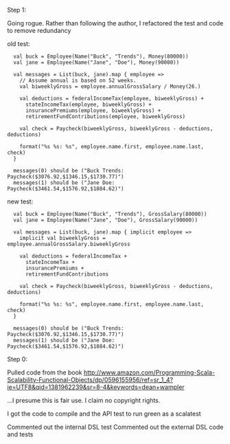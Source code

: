 Step 1:

Going rogue.  Rather than following the author, I refactored the test and code to remove redundancy

old test:

      val buck = Employee(Name("Buck", "Trends"), Money(80000))
      val jane = Employee(Name("Jane", "Doe"), Money(90000))
      
      val messages = List(buck, jane).map { employee =>
        // Assume annual is based on 52 weeks.
        val biweeklyGross = employee.annualGrossSalary / Money(26.)

        val deductions = federalIncomeTax(employee, biweeklyGross) +
          stateIncomeTax(employee, biweeklyGross) +
          insurancePremiums(employee, biweeklyGross) +
          retirementFundContributions(employee, biweeklyGross)

        val check = Paycheck(biweeklyGross, biweeklyGross - deductions, deductions)

        format("%s %s: %s", employee.name.first, employee.name.last, check)
      }
      
      messages(0) should be ("Buck Trends: Paycheck($3076.92,$1346.15,$1730.77)")
      messages(1) should be ("Jane Doe: Paycheck($3461.54,$1576.92,$1884.62)")


new test:

      val buck = Employee(Name("Buck", "Trends"), GrossSalary(80000))
      val jane = Employee(Name("Jane", "Doe"), GrossSalary(90000))
      
      val messages = List(buck, jane).map { implicit employee =>
        implicit val biweeklyGross = employee.annualGrossSalary.biweeklyGross

        val deductions = federalIncomeTax +
          stateIncomeTax +
          insurancePremiums +
          retirementFundContributions

        val check = Paycheck(biweeklyGross, biweeklyGross - deductions, deductions)

        format("%s %s: %s", employee.name.first, employee.name.last, check)
      }
      
      messages(0) should be ("Buck Trends: Paycheck($3076.92,$1346.15,$1730.77)")
      messages(1) should be ("Jane Doe: Paycheck($3461.54,$1576.92,$1884.62)")


Step 0:

Pulled code from the book http://www.amazon.com/Programming-Scala-Scalability-Functional-Objects/dp/0596155956/ref=sr_1_4?ie=UTF8&qid=1381962239&sr=8-4&keywords=dean+wampler

...I presume this is fair use.  I claim no copyright rights.

I got the code to compile and the API test to run green as a scalatest

Commented out the internal DSL test
Commented out the external DSL code and tests

